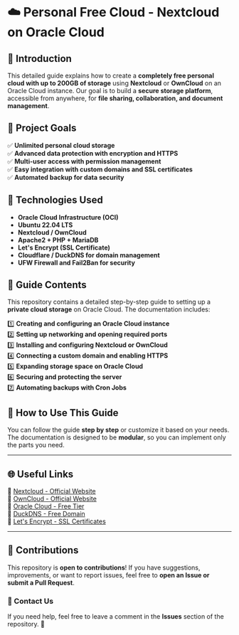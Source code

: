 # ☁️ Personal Free Cloud - Nextcloud on Oracle Cloud

## 📌 Introduction

This detailed guide explains how to create a **completely free personal cloud with up to 200GB of storage** using **Nextcloud** or **OwnCloud** on an Oracle Cloud instance. Our goal is to build a **secure storage platform**, accessible from anywhere, for **file sharing, collaboration, and document management**.

## 🎯 Project Goals

✅ **Unlimited personal cloud storage**  
✅ **Advanced data protection with encryption and HTTPS**  
✅ **Multi-user access with permission management**  
✅ **Easy integration with custom domains and SSL certificates**  
✅ **Automated backup for data security**  

## 🚀 Technologies Used

- **Oracle Cloud Infrastructure (OCI)**
- **Ubuntu 22.04 LTS**
- **Nextcloud / OwnCloud**
- **Apache2 + PHP + MariaDB**
- **Let's Encrypt (SSL Certificate)**
- **Cloudflare / DuckDNS for domain management**
- **UFW Firewall and Fail2Ban for security**

## 📂 Guide Contents

This repository contains a detailed step-by-step guide to setting up a **private cloud storage** on Oracle Cloud. The documentation includes:

1️⃣ **Creating and configuring an Oracle Cloud instance**  
2️⃣ **Setting up networking and opening required ports**  
3️⃣ **Installing and configuring Nextcloud or OwnCloud**  
4️⃣ **Connecting a custom domain and enabling HTTPS**  
5️⃣ **Expanding storage space on Oracle Cloud**  
6️⃣ **Securing and protecting the server**  
7️⃣ **Automating backups with Cron Jobs** 

## 📖 How to Use This Guide

You can follow the guide **step by step** or customize it based on your needs. The documentation is designed to be **modular**, so you can implement only the parts you need.

---

## 🌐 Useful Links

🔗 [Nextcloud - Official Website](https://nextcloud.com/)  
🔗 [OwnCloud - Official Website](https://owncloud.com/)  
🔗 [Oracle Cloud - Free Tier](https://www.oracle.com/cloud/free/)  
🔗 [DuckDNS - Free Domain](https://www.duckdns.org/)  
🔗 [Let's Encrypt - SSL Certificates](https://letsencrypt.org/)  

---

## 🤝 Contributions

This repository is **open to contributions**! If you have suggestions, improvements, or want to report issues, feel free to **open an Issue or submit a Pull Request**.

### 📩 Contact Us

If you need help, feel free to leave a comment in the **Issues** section of the repository. 🚀
